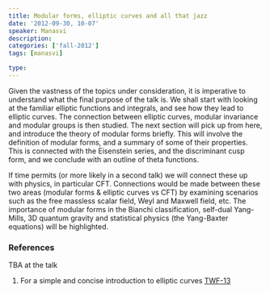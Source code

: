 ```yaml
---
title: Modular forms, elliptic curves and all that jazz 
date: '2012-09-30, 10-07'
speaker: Manasvi 
description: 
categories: ['fall-2012']
tags: [manasvi]

type:
---
```


Given the vastness of the topics under consideration, it is imperative to understand what the final purpose of the talk is. We shall start with looking at the familiar elliptic functions and integrals, and see how they lead to elliptic curves. The connection between elliptic curves, modular invariance and modular groups is then studied. The next section will pick up from here, and introduce the theory of modular forms briefly. This will involve the definition of modular forms, and a summary of some of their properties. This is connected with the Eisenstein series, and the discriminant cusp form, and we conclude with an outline of theta functions.

If time permits (or more likely in a second talk) we will connect these up with physics, in particular CFT. Connections would be made between these two areas (modular forms & elliptic curves vs CFT) by examining scenarios such as the free massless scalar field, Weyl and Maxwell field, etc. The importance of modular forms in the Bianchi classification, self-dual Yang-Mills, 3D quantum gravity and statistical physics (the Yang-Baxter equations) will be highlighted.

### References 
TBA at the talk

1. For a simple and concise introduction to elliptic curves [TWF-13](http://math.ucr.edu/home/baez/week13.html)

